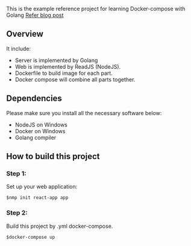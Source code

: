 This is the example reference project for learning Docker-compose with Golang [Refer blog post](https://viblo.asia/p/docker-compose-la-gi-kien-thuc-co-ban-ve-docker-compose-1VgZv8d75Aw)
## Overview
It include: 
* Server is implemented by Golang
* Web is implemented by ReadJS (NodeJS).
* Dockerfile to build image for each part.
* Docker compose will combine all parts together.
## Dependencies 
Please make sure you install all the necessary software below:  
* NodeJS on Windows
* Docker on Windows
* Golang compiler

## How to build this project
### Step 1:
Set up your web application:
```
$nmp init react-app app
```
### Step 2:
Build this project by .yml docker-compose.
```
$docker-compose up
```
